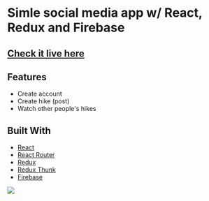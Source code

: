# Simle social media app w/ React, Redux and Firebase
## [Check it live here](https://hike-app-b2db2.firebaseapp.com/)
 
 ## Features

- Create account
- Create hike (post)
- Watch other people's hikes

## Built With

- [React](https://reactjs.org/)
- [React Router](https://github.com/ReactTraining/react-router)
- [Redux](https://redux.js.org/)
- [Redux Thunk](https://github.com/reduxjs/redux-thunk)
- [Firebase](https://firebase.google.com/)

<img src="https://i.postimg.cc/598DbxBr/hikee-preview-img.jpg">
